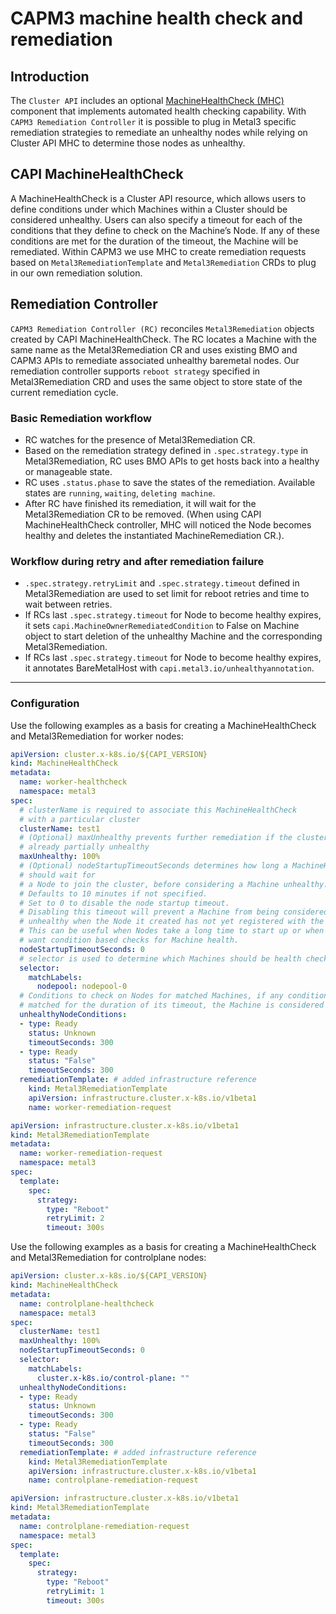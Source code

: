 # CAPM3 machine health check and remediation

## Introduction

The `Cluster API` includes an optional
[MachineHealthCheck (MHC)](https://cluster-api.sigs.k8s.io/tasks/automated-machine-management/healthchecking.html)
component that implements automated health checking capability. With
`CAPM3 Remediation Controller` it is possible to plug in Metal3 specific
remediation strategies to remediate an unhealthy nodes while relying on Cluster
API MHC to determine those nodes as unhealthy.

## CAPI MachineHealthCheck

A MachineHealthCheck is a Cluster API resource, which allows users to define
conditions under which Machines within a Cluster should be considered unhealthy.
Users can also specify a timeout for each of the conditions that they define to
check on the Machine’s Node. If any of these conditions are met for the duration
of the timeout, the Machine will be remediated. Within CAPM3 we use MHC to
create remediation requests based on `Metal3RemediationTemplate` and
`Metal3Remediation` CRDs to plug in our own remediation solution.

## Remediation Controller

`CAPM3 Remediation Controller (RC)` reconciles `Metal3Remediation` objects
created by CAPI MachineHealthCheck. The RC locates a Machine with the same name
as the Metal3Remediation CR and uses existing BMO and CAPM3 APIs to remediate
associated unhealthy baremetal nodes. Our remediation controller supports
`reboot strategy` specified in Metal3Remediation CRD and uses the same object to
store state of the current remediation cycle.

### Basic Remediation workflow

- RC watches for the presence of Metal3Remediation CR.
- Based on the remediation strategy defined in `.spec.strategy.type` in
  Metal3Remediation, RC uses BMO APIs to get hosts back into a healthy or
  manageable state.
- RC uses `.status.phase` to save the states of the remediation. Available
  states are `running`, `waiting`, `deleting machine`.
- After RC have finished its remediation, it will wait for the Metal3Remediation
  CR to be removed. (When using CAPI MachineHealthCheck controller, MHC will
  noticed the Node becomes healthy and deletes the instantiated
  MachineRemediation CR.).

### Workflow during retry and after remediation failure

- `.spec.strategy.retryLimit` and `.spec.strategy.timeout` defined in
  Metal3Remediation are used to set limit for reboot retries and time to wait
  between retries.
- If RCs last `.spec.strategy.timeout` for Node to become healthy expires, it
  sets `capi.MachineOwnerRemediatedCondition` to False on Machine object to
  start deletion of the unhealthy Machine and the corresponding
  Metal3Remediation.
- If RCs last `.spec.strategy.timeout` for Node to become healthy expires, it
  annotates BareMetalHost with `capi.metal3.io/unhealthyannotation`.

---

### Configuration

Use the following examples as a basis for creating a MachineHealthCheck and
Metal3Remediation for worker nodes:

```yaml
apiVersion: cluster.x-k8s.io/${CAPI_VERSION}
kind: MachineHealthCheck
metadata:
  name: worker-healthcheck
  namespace: metal3
spec:
  # clusterName is required to associate this MachineHealthCheck
  # with a particular cluster
  clusterName: test1
  # (Optional) maxUnhealthy prevents further remediation if the cluster is
  # already partially unhealthy
  maxUnhealthy: 100%
  # (Optional) nodeStartupTimeoutSeconds determines how long a MachineHealthCheck
  # should wait for
  # a Node to join the cluster, before considering a Machine unhealthy.
  # Defaults to 10 minutes if not specified.
  # Set to 0 to disable the node startup timeout.
  # Disabling this timeout will prevent a Machine from being considered
  # unhealthy when the Node it created has not yet registered with the cluster.
  # This can be useful when Nodes take a long time to start up or when you only
  # want condition based checks for Machine health.
  nodeStartupTimeoutSeconds: 0
  # selector is used to determine which Machines should be health checked
  selector:
    matchLabels:
      nodepool: nodepool-0
  # Conditions to check on Nodes for matched Machines, if any condition is
  # matched for the duration of its timeout, the Machine is considered unhealthy
  unhealthyNodeConditions:
  - type: Ready
    status: Unknown
    timeoutSeconds: 300
  - type: Ready
    status: "False"
    timeoutSeconds: 300
  remediationTemplate: # added infrastructure reference
    kind: Metal3RemediationTemplate
    apiVersion: infrastructure.cluster.x-k8s.io/v1beta1
    name: worker-remediation-request
```

```yaml
apiVersion: infrastructure.cluster.x-k8s.io/v1beta1
kind: Metal3RemediationTemplate
metadata:
  name: worker-remediation-request
  namespace: metal3
spec:
  template:
    spec:
      strategy:
        type: "Reboot"
        retryLimit: 2
        timeout: 300s
```

Use the following examples as a basis for creating a MachineHealthCheck and
Metal3Remediation for controlplane nodes:

```yaml
apiVersion: cluster.x-k8s.io/${CAPI_VERSION}
kind: MachineHealthCheck
metadata:
  name: controlplane-healthcheck
  namespace: metal3
spec:
  clusterName: test1
  maxUnhealthy: 100%
  nodeStartupTimeoutSeconds: 0
  selector:
    matchLabels:
      cluster.x-k8s.io/control-plane: ""
  unhealthyNodeConditions:
  - type: Ready
    status: Unknown
    timeoutSeconds: 300
  - type: Ready
    status: "False"
    timeoutSeconds: 300
  remediationTemplate: # added infrastructure reference
    kind: Metal3RemediationTemplate
    apiVersion: infrastructure.cluster.x-k8s.io/v1beta1
    name: controlplane-remediation-request
```

```yaml
apiVersion: infrastructure.cluster.x-k8s.io/v1beta1
kind: Metal3RemediationTemplate
metadata:
  name: controlplane-remediation-request
  namespace: metal3
spec:
  template:
    spec:
      strategy:
        type: "Reboot"
        retryLimit: 1
        timeout: 300s
```
